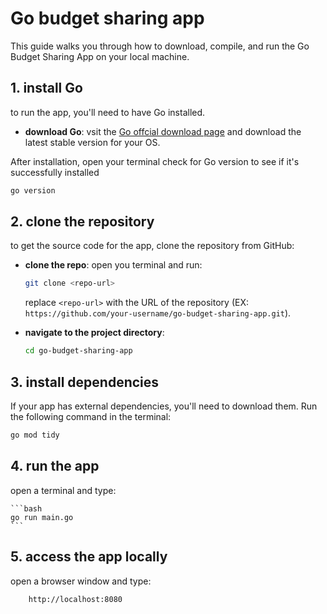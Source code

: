 # Go budget sharing app 

This guide walks you through how to download, compile, and run the Go Budget Sharing App on your local machine.

## 1. install Go

to run the app, you'll need to have Go installed.

- **download Go**: vsit the [Go offcial download page](https://golang.org/dl/) and download the latest stable version for your OS.
  
 After installation, open your terminal check for Go version to see if it's successfully installed

```bash
go version
```

## 2. clone the repository

to get the source code for the app, clone the repository from GitHub:

- **clone the repo**: open you terminal and run:

    ```bash
    git clone <repo-url>
    ```

    replace `<repo-url>` with the URL of the repository (EX: `https://github.com/your-username/go-budget-sharing-app.git`).

- **navigate to the project directory**:

    ```bash
    cd go-budget-sharing-app
    ```

## 3. install dependencies

If your app has external dependencies, you'll need to download them. Run the following command in the terminal:

```bash
go mod tidy
```

## 4. run the app

open a terminal and type:

    ```bash
    go run main.go
    ```


## 5. access the app locally

open a browser window and type:
```
    http://localhost:8080

```